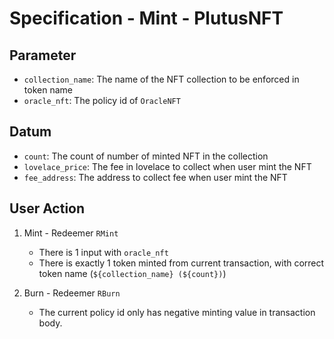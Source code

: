 # Specification - Mint - PlutusNFT

## Parameter

- `collection_name`: The name of the NFT collection to be enforced in token name
- `oracle_nft`: The policy id of `OracleNFT`

## Datum

- `count`: The count of number of minted NFT in the collection
- `lovelace_price`: The fee in lovelace to collect when user mint the NFT
- `fee_address`: The address to collect fee when user mint the NFT

## User Action

1. Mint - Redeemer `RMint`

   - There is 1 input with `oracle_nft`
   - There is exactly 1 token minted from current transaction, with correct token name (`${collection_name} (${count})`)

2. Burn - Redeemer `RBurn`

   - The current policy id only has negative minting value in transaction body.
